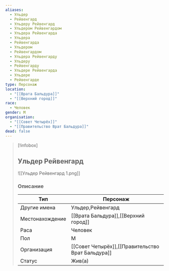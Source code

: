 ```yaml
---
aliases:
  - Ульдер
  - Рейвенгард
  - Ульдеру Рейвенгард
  - Ульдером Рейвенгардом
  - Ульдера Рейвенгарда
  - Ульдера
  - Рейвенгарда
  - Ульдером
  - Рейвенгардом
  - Ульдера Рейвенгарду
  - Ульдеру
  - Рейвенгарду
  - Ульдере Рейвенгарда
  - Ульдере
  - Рейвенгарде
type: Персонаж
location:
  - "[[Врата Бальдура]]"
  - "[[Верхний город]]"
race:
  - Человек
gender: М
organisation:
  - "[[Совет Четырёх]]"
  - "[[Правительство Врат Бальдура]]"
dead: false
---
```


> [!infobox]
> 
> ## Ульдер Рейвенгард
> 
> ![[Ульдер Рейвенгард 1.png]]
> 
> ### Описание
> 
> | Тип | Персонаж |
> | --- | --- |
> | Другие имена| Ульдер,Рейвенгард |
> | Местонахождение | [[Врата Бальдура]],[[Верхний город]] |
> | Раса | Человек |
> | Пол | М |
> | Организация | [[Совет Четырёх]],[[Правительство Врат Бальдура]] |
> | Статус | Жив(а) |